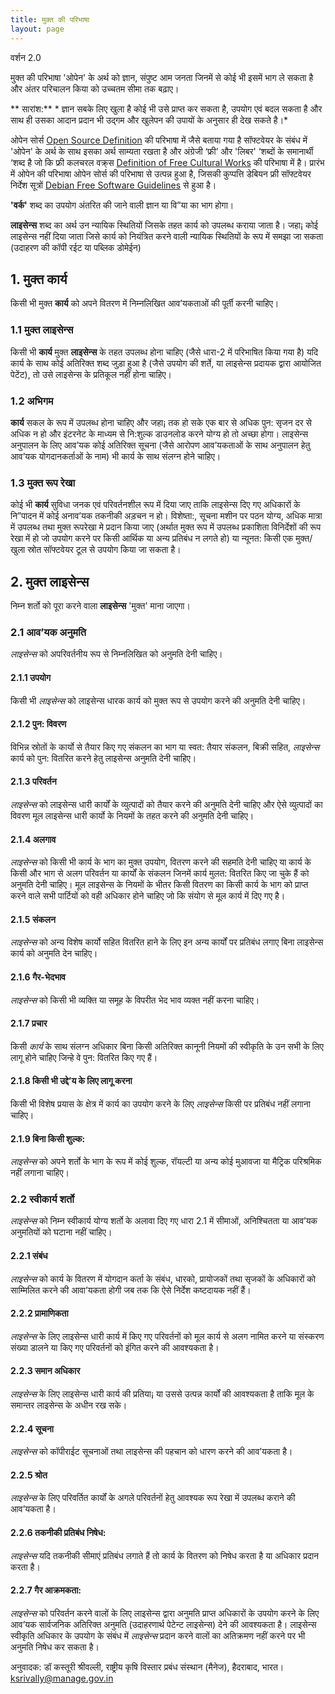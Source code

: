 ```yaml
---
title: मुक्त की परिभाषा
layout: page
---
```


वर्शन 2.0

मुक्त की परिभाषा 'ओपेन' के अर्थ को ज्ञान, संपुष्ट  आम जनता जिनमें से कोई भी इसमें भाग ले सकता है और अंतर परिचालन किया को उच्चतम सीमा तक बढ़ाए।

** सारांश:** * ज्ञान सबके लिए खुला है कोई भी उसे प्राप्त कर सकता है, उपयोग एवं बदल सकता है और साथ ही उसका आदान प्रदान भी उद्गम और खुलेपन की उपायों के अनुसार ही देख सकते है।*

ओपेन सोर्स [Open Source Definition](http://www.opensource.org/docs/osd) की परिभाषा में जैसे बताया गया है सॉफ्टवेयर के संबंध में 'ओपेन' के अर्थ के साथ इसका अर्थ साम्यता रखता है और अंग्रेजी ‘फ्री’ और 'लिबर' ‘शब्दों के समानार्थी ‘शब्द है जो कि फ्री कलचरल वक्र्स [Definition of Free Cultural Works](http://freedomdefined.org) की परिभाषा में है। प्रारंभ में ओपेन की परिभाषा ओपेन सोर्स की परिभाषा से उत्पन्न हुआ है, जिसकी कुप्पत्ति डेबियन फ्री सॉफ्टवेयर निर्देश सूत्रों [Debian Free Software Guidelines](http://www.debian.org/social_contract) से हुआ है।

**'वर्क'** शब्द का उपयोग अंतरित की जाने वाली ज्ञान या वि”या का भाग होगा।

**लाइसेन्स** शब्द का अर्थ उन न्यायिक स्थितियों जिसके तहत कार्य को उपलब्ध कराया जाता है। जहा¡ कोई लाइसेन्स नहीं दिया जाता जिसे कार्य को नियंत्रित करने वाली न्यायिक स्थितियों के रूप में समझा जा सकता (उदाहरण की कॉपी रईट या पब्लिक डोमेईन)

## 1. मुक्त कार्य

किसी भी मुक्त **कार्य** को अपने वितरण में निम्नलिखित आव’यकताओं की पूर्ती करनी चाहिए।

### 1.1 मुक्त लाइसेन्स

किसी भी **कार्य** मुक्त **लाइसेन्स** के तहत उपलब्ध होना चाहिए (जैसे धारा-2 में परिभाषित किया गया है) यदि कार्य के साथ कोई अतिरिक्त शब्द जुड़ा हुआ है (जैसे उपयोग की शर्ते, या लाइसेन्स प्रदायक द्वारा आयोजित पेटेंट),  तो उसे लाइसेन्स के प्रतिकूल नहीं होना चाहिए।

### 1.2 अभिगम

**कार्य** सकल के रूप में उपलब्ध होना चाहिए और जहा¡ तक हो सके एक बार से अधिक पुन: सृजन दर से अधिक न हो और इंटरनेट के माध्यम से नि:शुल्क डाउनलोड करने योग्य हो तो अच्छा होगा। लाइसेन्स अनुपालन के लिए आव’यक कोई अतिरिक्त सूचना (जैसे आरोपण आव’यकताओं के साथ अनुपालन हेतु आव’यक योगदानकर्ताओं के नाम) भी कार्य के साथ संलग्न होने चाहिए।

### 1.3 मुक्त रूप रेखा

कोई भी **कार्य** सुविधा जनक एवं परिवर्तनशील रूप में दिया जाए ताकि लाइसेन्स दिए गए अधिकारों के नि”पादन में कोई अनाव’यक तकनीकी अड़चन न हो। विशेष्ता:, सूचना मशीन पर पठन योग्य, अधिक मात्रा में उपलब्ध तथा मुक्त रूपरेखा मे प्रदान किया जाए (अर्थात मुक्त रूप में उपलब्ध प्रकाशिता विनिर्देशों की रूप रेखा में हो जो उपयोग करने पर किसी आर्थिक या अन्य प्रतिबंध न लगते हो) या न्यूनत: किसी एक मुक्त/खुला स्रोत सॉफ्टवेयर टूल से उपयोग किया जा सकता है।


## 2. मुक्त लाइसेन्स

निम्न शर्तो को पूरा करने वाला **लाइसेन्स** 'मुक्त' माना जाएगा।

### 2.1 आव’यक अनुमति

*लाइसेन्स* को अपरिवर्तनीय रूप से निम्नलिखित को अनुमति देनी चाहिए।
 
#### 2.1.1 उपयोग
किसी भी *लाइसेन्स* को लाइसेन्स धारक कार्य को मुक्त रूप से उपयोग करने की अनुमति देनी चाहिए।
 
#### 2.1.2 पुन: विवरण
विभिन्न स्रोतों के कार्यो से तैयार किए गए संकलन का भाग या स्वत: तैयार संकलन, बिक्री सहित, *लाइसेन्स* कार्य को पुन: वितरित करने हेतु लाइसेन्स अनुमति देनी चाहिए।
 
#### 2.1.3 परिवर्तन
*लाइसेन्स* को लाइसेन्स धारी कार्यों के व्युत्पादों को तैयार करने की अनुमति देनी चाहिए और ऐसे व्युत्पादों का विवरण मूल लाइसेन्स धारी कार्यो के नियमों के तहत करने की अनुमति देनी चाहिए।
 
#### 2.1.4 अलगाव
*लाइसेन्स* को किसी भी कार्य के भाग का मुक्त उपयोग, वितरण करने की सहमति देनी चाहिए या कार्य के किसी और भाग से अलग परिवर्तन या कार्यों के संकलन जिनमें कार्य मुलत: वितरित किए जा चुके हैं को अनुमति देनी चाहिए। मूल लाइसेन्स के नियमों के भीतर किसी वितरण का किसी कार्य के भाग को प्राप्त करने वाले सभी पार्टियों को वही अधिकार होने चाहिए जो कि संयोग से मूल कार्य में दिए गए है।
 
#### 2.1.5 संकलन
*लाइसेन्स* को अन्य विशेष कार्यो सहित वितरित हाने के लिए इन अन्य कार्यों पर प्रतिबंध लगाए बिना लाइसेन्स कार्य को अनुमति देन चाहिए। 
 
#### 2.1.6 गैर-भेदभाव
*लाइसेन्स* को किसी भी व्यक्ति या समूह के विपरीत भेद भाव व्यक्त नहीं करना चाहिए।
 
#### 2.1.7 प्रचार
किसी *कार्य* के साथ संलग्न अधिकार बिना किसी अतिरिक्त कानूनी नियमों की स्वीकृति के उन सभी के लिए लागू होने चाहिए जिन्हे वे पुन: वितरित किए गए हैं। 
 
#### 2.1.8 किसी भी उद्दे’य के लिए लागू करना
किसी भी विशेष प्रयास के क्षेत्र में कार्य का उपयोग करने के लिए *लाइसेन्स* किसी पर प्रतिबंध नहीं लगाना चाहिए।
 
#### 2.1.9 बिना किसी शुल्क:
*लाइसेन्स* को अपने शर्तो के भाग के रूप में कोई शुल्क, रॉयल्टी या अन्य कोई मुआवजा या मैट्रिक परिश्रमिक नहीं लगाना चाहिए।
 
### 2.2 स्वीकार्य शर्तो
*लाइसेन्स* को निम्न स्वीकार्य योग्य शर्तो के अलावा दिए गए धारा 2.1 में सीमाओं, अनिश्चितता या आव’यक अनुमतियों को घटाना नहीं चाहिए।
 
#### 2.2.1 संबंध
*लाइसेन्स* को कार्य के वितरण में योगदान कर्ता के संबंध, धारको, प्रायोजकों तथा सृजकों के अधिकारों को साम्मिलित करने की आवा’यकता होगी जब तक कि ऐसे निर्देश कष्टदायक नहीं हैं। 
 
#### 2.2.2 प्रामाणिकता
*लाइसेन्स* के लिए लाइसेन्स धारी कार्य में किए गए परिवर्तनों को मूल कार्य से अलग नामित करने या संस्करण संख्या डालने या किए गए परिवर्तनों को इंगित करने की आवश्यकता है।
 
#### 2.2.3 समान अधिकार
*लाइसेन्स* के लिए लाइसेन्स धारी कार्य की प्रतिया¡ या उससे उत्पन्न कार्यों की आवश्यकता है ताकि मूल के समान्तर लाइसेन्स के अधीन रख सके।
 
#### 2.2.4 सूचना
*लाइसेन्स* को कॉपीराईट सूचनाओं तथा लाइसेन्स की पहचान को धारण करने की आव’यकता है।
 
#### 2.2.5 श्रोत
*लाइसेन्स* के लिए परिवर्तित कार्यों के अगले परिवर्तनों हेतु आवश्यक रूप रेखा में उपलब्ध कराने की आव’यकता है।
 
#### 2.2.6 तकनीकी प्रतिबंध निषेध:
*लाइसेन्स* यदि तकनीकी सीमाएं प्रतिबंध लगाते हैं तो कार्य के वितरण को निषेध करता है या अधिकार प्रदान करता है। 
 
#### 2.2.7 गैर आक्रमकता:
*लाइसेन्स* को परिवर्तन करने वालों के लिए लाइसेन्स द्वारा अनुमति प्राप्त अधिकारों के उपयोग करने के लिए आव’यक सार्वजनिक अतिरिक्त अनुमति (उदाहरणार्थ पेटेन्ट लाइसेन्स) देने की आवश्यकता है। लाइसेन्स स्वीकृति अधिकार के उपयोग के संबंध में *लाइसेन्स* प्रदान करने वालों का अतिक्रमण नहीं करने पर भी अनुमति निषेध कर सकता है।
 

अनुवादक: डॉ कस्तूरी श्रीवल्ली, राष्ट्रीय कृषि विस्तार प्रबंध संस्थान (मैनेज), हैदराबाद, भारत।  ksrivally@manage.gov.in
